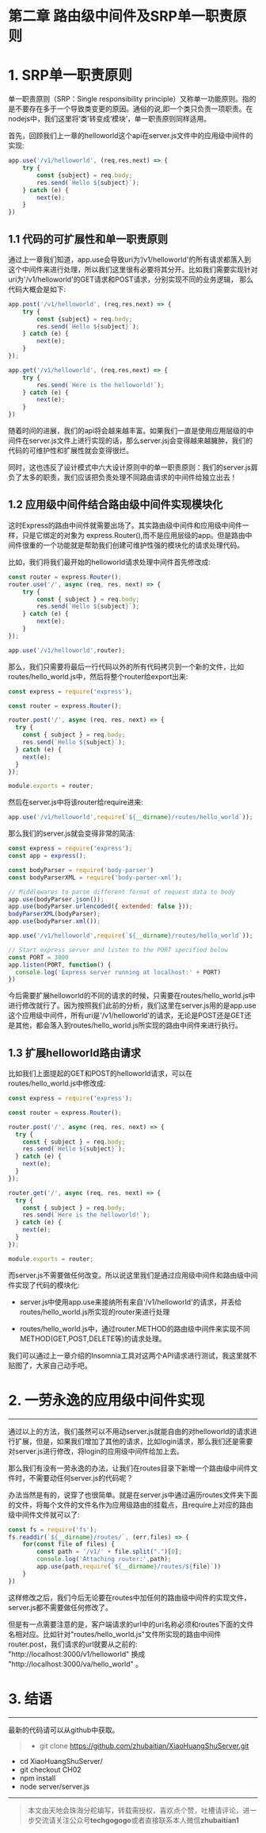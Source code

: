 # 第二章 路由级中间件及SRP单一职责原则

# 1. SRP单一职责原则

单一职责原则（SRP：Single responsibility principle）又称单一功能原则。指的是不要存在多于一个导致类变更的原因。通俗的说,即一个类只负责一项职责。在nodejs中，我们这里将‘类’转变成‘模块’，单一职责原则同样适用。

首先，回顾我们上一章的helloworld这个api在server.js文件中的应用级中间件的实现:

``` js
app.use('/v1/helloworld', (req,res,next) => {
    try {
        const {subject} = req.body;
        res.send(`Hello ${subject}`);
    } catch (e) {
        next(e);
    }
})
```

## 1.1 代码的可扩展性和单一职责原则
通过上一章我们知道，app.use会导致uri为‘/v1/helloworld'的所有请求都落入到这个中间件来进行处理，所以我们这里很有必要将其分开。比如我们需要实现针对uri为'/v1/helloworld'的GET请求和POST请求，分别实现不同的业务逻辑， 那么代码大概会是如下:

```js
app.post('/v1/helloworld', (req,res,next) => {
    try {
        const {subject} = req.body;
        res.send(`Hello ${subject}`);
    } catch (e) {
        next(e);
    }
});

app.get('/v1/helloworld', (req,res,next) => {
    try {
        res.send(`Here is the helloworld!`);
    } catch (e) {
        next(e);
    }
})
```
随着时间的进展，我们的api将会越来越丰富。如果我们一直是使用应用层级的中间件在server.js文件上进行实现的话，那么server.jsj会变得越来越臃肿，我们的代码的可维护性和扩展性就会变得很烂。

同时，这也违反了设计模式中六大设计原则中的单一职责原则：我们的server.js肩负了太多的职责，我们应该把负责处理不同路由请求的中间件给独立出去！

## 1.2 应用级中间件结合路由级中间件实现模块化

这时Express的路由中间件就需要出场了。其实路由级中间件和应用级中间件一样，只是它绑定的对象为 express.Router(),而不是应用层级的app。但是路由中间件很重的一个功能就是帮助我们创建可维护性强的模块化的请求处理代码。

比如，我们将我们最开始的helloworld请求处理中间件首先修改成:

```js
const router = express.Router();
router.use('/', async (req, res, next) => {
    try {
        const { subject } = req.body;
        res.send(`Hello ${subject}`);
    } catch (e) {
        next(e);
    }
});

app.use('/v1/helloworld',router);
```
那么，我们只需要将最后一行代码以外的所有代码拷贝到一个新的文件，比如routes/hello_world.js中，然后将整个router给export出来:
``` js
const express = require('express');

const router = express.Router();

router.post('/', async (req, res, next) => {
  try {
    const { subject } = req.body;
    res.send(`Hello ${subject}`);
  } catch (e) {
    next(e);
  }
});

module.exports = router;
```
然后在server.js中将该router给require进来:
```js
app.use('/v1/helloworld',require(`${__dirname}/routes/hello_world`));
```
那么我们的server.js就会变得非常的简洁:
``` js
const express = require('express');
const app = express();

const bodyParser = require('body-parser')
const bodyParserXML = require('body-parser-xml');

// Middlewares to parse different format of request data to body
app.use(bodyParser.json());
app.use(bodyParser.urlencoded({ extended: false }));
bodyParserXML(bodyParser);
app.use(bodyParser.xml());

app.use('/v1/helloworld',require(`${__dirname}/routes/hello_world`));

// Start express server and listen to the PORT specified below
const PORT = 3000
app.listen(PORT, function() {
  console.log('Express server running at localhost:' + PORT)
})
```
今后需要扩展helloworld的不同的请求的时候，只需要在routes/hello_world.js中进行修改就行了。因为按照我们此前的分析，我们这里在server.js用的是app.use这个应用级中间件，所有uri是'/v1/helloworld'的请求，无论是POST还是GET还是其他，都会落入到routes/hello_world.js所实现的路由中间件来进行执行。

## 1.3 扩展helloworld路由请求
比如我们上面提起的GET和POST的helloworld请求，可以在routes/hello_world.js中修改成:

``` js
const express = require('express');

const router = express.Router();

router.post('/', async (req, res, next) => {
  try {
    const { subject } = req.body;
    res.send(`Hello ${subject}`);
  } catch (e) {
    next(e);
  }
});

router.get('/', async (req, res, next) => {
  try {
    const { subject } = req.body;
    res.send(`Here is the helloworld!`);
  } catch (e) {
    next(e);
  }
});

module.exports = router;

```
而server.js不需要做任何改变。所以说这里我们是通过应用级中间件和路由级中间件实现了代码的模块化:

- server.js中使用app.use来接纳所有来自'/v1/helloworld'的请求，并丢给routes/hello_world.js所实现的router来进行处理

- routes/hello_world.js中，通过router.METHOD的路由级中间件来实现不同METHOD(GET,POST,DELETE等)的请求处理。

我们可以通过上一章介绍的Insomnia工具对这两个API请求进行测试，我这里就不贴图了，大家自己动手吧。

# 2. 一劳永逸的应用级中间件实现
---
通过以上的方法，我们虽然可以不用动server.js就能自由的对helloworld的请求进行扩展，但是，如果我们增加了其他的请求，比如login请求，那么我们还是需要对server.js进行修改，将login的应用级中间件给加上去。

那么我们有没有一劳永逸的办法，让我们在routes目录下新增一个路由级中间件文件时，不需要动任何server.js的代码呢？

办法当然是有的，说穿了也很简单。就是在server.js中通过遍历routes文件夹下面的文件，将每个文件的文件名作为应用级路由的挂载点，且require上对应的路由级中间件文件就可以了:

``` js
const fs = require('fs');
fs.readdir(`${__dirname}/routes/`, (err,files) => {
    for(const file of files) {
        const path = '/v1/' + file.split(".")[0];
        console.log('Attaching router:',path);
        app.use(path,require(`${__dirname}/routes/${file}`))
    }
})
```

这样修改之后，我们今后无论要在routes中加任何的路由级中间件的实现文件，server.js都不需要做任何修改了。

但是有一点需要注意的是，客户端请求的url中的uri名称必须和routes下面的文件名相对应。比如针对"routes/hello_world.js"文件所实现的路由中间件router.post，我们请求的url就要从之前的:
"http://localhost:3000/v1/helloworld" 
换成
 "http://localhost:3000/va/hello_world" 。

# 3. 结语
---
最新的代码请可以从github中获取。
> -  git clone https://github.com/zhubaitian/XiaoHuangShuServer.git
- cd XiaoHuangShuServer/
- git checkout CH02
- npm install 
- node server/server.js

---
>本文由天地会珠海分舵编写，转载需授权，喜欢点个赞，吐槽请评论，进一步交流请关注公众号**techgogogo**或者直接联系本人微信**zhubaitian1**
